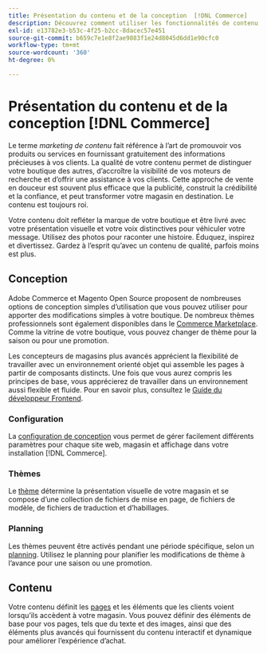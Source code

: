 ```yaml
---
title: Présentation du contenu et de la conception  [!DNL Commerce]
description: Découvrez comment utiliser les fonctionnalités de contenu et de conception de site pour refléter votre marque et votre style sur votre boutique.
exl-id: e13782e3-b53c-4f25-b2cc-8dacec57e451
source-git-commit: b659c7e1e8f2ae9883f1e24d8045d6dd1e90cfc0
workflow-type: tm+mt
source-wordcount: '360'
ht-degree: 0%

---
```


# Présentation du contenu et de la conception [!DNL Commerce]

Le terme _marketing de contenu_ fait référence à l’art de promouvoir vos produits ou services en fournissant gratuitement des informations précieuses à vos clients. La qualité de votre contenu permet de distinguer votre boutique des autres, d’accroître la visibilité de vos moteurs de recherche et d’offrir une assistance à vos clients. Cette approche de vente en douceur est souvent plus efficace que la publicité, construit la crédibilité et la confiance, et peut transformer votre magasin en destination. Le contenu est toujours roi.

Votre contenu doit refléter la marque de votre boutique et être livré avec votre présentation visuelle et votre voix distinctives pour véhiculer votre message. Utilisez des photos pour raconter une histoire. Éduquez, inspirez et divertissez. Gardez à l’esprit qu’avec un contenu de qualité, parfois moins est plus.

## Conception

Adobe Commerce et Magento Open Source proposent de nombreuses options de conception simples d’utilisation que vous pouvez utiliser pour apporter des modifications simples à votre boutique. De nombreux thèmes professionnels sont également disponibles dans le [Commerce Marketplace](../getting-started/commerce-marketplace.md). Comme la vitrine de votre boutique, vous pouvez changer de thème pour la saison ou pour une promotion.

Les concepteurs de magasins plus avancés apprécient la flexibilité de travailler avec un environnement orienté objet qui assemble les pages à partir de composants distincts. Une fois que vous aurez compris les principes de base, vous apprécierez de travailler dans un environnement aussi flexible et fluide. Pour en savoir plus, consultez le [Guide du développeur Frontend][1].

### Configuration

La [configuration de conception](configuration.md) vous permet de gérer facilement différents paramètres pour chaque site web, magasin et affichage dans votre installation [!DNL Commerce].

### Thèmes

Le [thème](themes.md) détermine la présentation visuelle de votre magasin et se compose d’une collection de fichiers de mise en page, de fichiers de modèle, de fichiers de traduction et d’habillages.

### Planning

Les thèmes peuvent être activés pendant une période spécifique, selon un [planning](schedule.md). Utilisez le planning pour planifier les modifications de thème à l’avance pour une saison ou une promotion.

## Contenu

Votre contenu définit les [pages](pages.md) et les éléments que les clients voient lorsqu’ils accèdent à votre magasin. Vous pouvez définir des éléments de base pour vos pages, tels que du texte et des images, ainsi que des éléments plus avancés qui fournissent du contenu interactif et dynamique pour améliorer l’expérience d’achat.

[1]: https://developer.adobe.com/commerce/frontend-core/guide/
